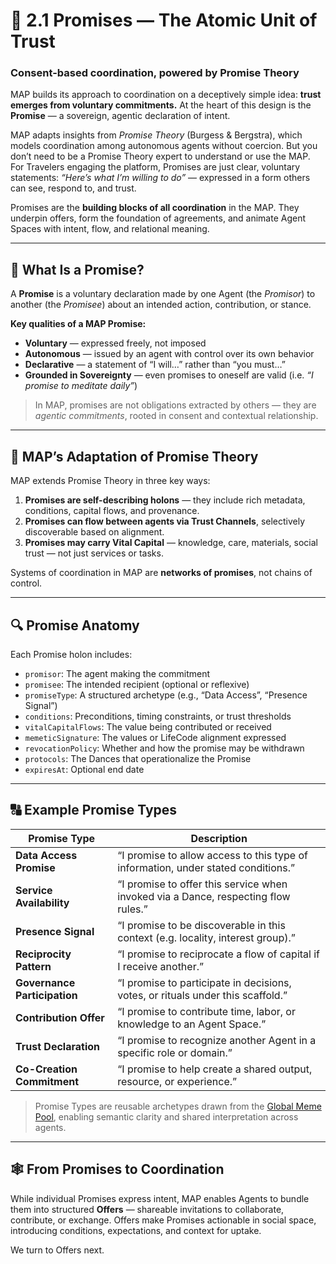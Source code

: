 # 🤝 2.1 Promises — The Atomic Unit of Trust

### Consent-based coordination, powered by Promise Theory

MAP builds its approach to coordination on a deceptively simple idea: **trust emerges from voluntary commitments.** At the heart of this design is the **Promise** — a sovereign, agentic declaration of intent.

MAP adapts insights from *Promise Theory* (Burgess & Bergstra), which models coordination among autonomous agents without coercion. But you don’t need to be a Promise Theory expert to understand or use the MAP. For Travelers engaging the platform, Promises are just clear, voluntary statements: _“Here’s what I’m willing to do”_ — expressed in a form others can see, respond to, and trust.

Promises are the **building blocks of all coordination** in the MAP. They underpin offers, form the foundation of agreements, and animate Agent Spaces with intent, flow, and relational meaning.

---

## 🔹 What Is a Promise?

A **Promise** is a voluntary declaration made by one Agent (the *Promisor*) to another (the *Promisee*) about an intended action, contribution, or stance.

**Key qualities of a MAP Promise:**
- **Voluntary** — expressed freely, not imposed
- **Autonomous** — issued by an agent with control over its own behavior
- **Declarative** — a statement of “I will…” rather than “you must…”
- **Grounded in Sovereignty** — even promises to oneself are valid (i.e. _“I promise to meditate daily”_)

> In MAP, promises are not obligations extracted by others — they are _agentic commitments_, rooted in consent and contextual relationship.

---

## 🧠 MAP’s Adaptation of Promise Theory

MAP extends Promise Theory in three key ways:
1. **Promises are self-describing holons** — they include rich metadata, conditions, capital flows, and provenance.
2. **Promises can flow between agents via Trust Channels**, selectively discoverable based on alignment.
3. **Promises may carry Vital Capital** — knowledge, care, materials, social trust — not just services or tasks.

Systems of coordination in MAP are **networks of promises**, not chains of control.

---

## 🔍 Promise Anatomy

Each Promise holon includes:

- `promisor`: The agent making the commitment
- `promisee`: The intended recipient (optional or reflexive)
- `promiseType`: A structured archetype (e.g., “Data Access”, “Presence Signal”)
- `conditions`: Preconditions, timing constraints, or trust thresholds
- `vitalCapitalFlows`: The value being contributed or received
- `memeticSignature`: The values or LifeCode alignment expressed
- `revocationPolicy`: Whether and how the promise may be withdrawn
- `protocols`: The Dances that operationalize the Promise
- `expiresAt`: Optional end date

---

## 🔠 Example Promise Types

| **Promise Type**         | **Description**                                                                         |
|--------------------------|-----------------------------------------------------------------------------------------|
| **Data Access Promise**  | “I promise to allow access to this type of information, under stated conditions.”       |
| **Service Availability** | “I promise to offer this service when invoked via a Dance, respecting flow rules.”      |
| **Presence Signal**      | “I promise to be discoverable in this context (e.g. locality, interest group).”         |
| **Reciprocity Pattern**  | “I promise to reciprocate a flow of capital if I receive another.”                      |
| **Governance Participation** | “I promise to participate in decisions, votes, or rituals under this scaffold.”    |
| **Contribution Offer**   | “I promise to contribute time, labor, or knowledge to an Agent Space.”                 |
| **Trust Declaration**    | “I promise to recognize another Agent in a specific role or domain.”                    |
| **Co-Creation Commitment**| “I promise to help create a shared output, resource, or experience.”                  |

> Promise Types are reusable archetypes drawn from the [Global Meme Pool](../glossary.md#global-meme-pool), enabling semantic clarity and shared interpretation across agents.

---

## 🕸️ From Promises to Coordination

While individual Promises express intent, MAP enables Agents to bundle them into structured **Offers** — shareable invitations to collaborate, contribute, or exchange. Offers make Promises actionable in social space, introducing conditions, expectations, and context for uptake.

We turn to Offers next.